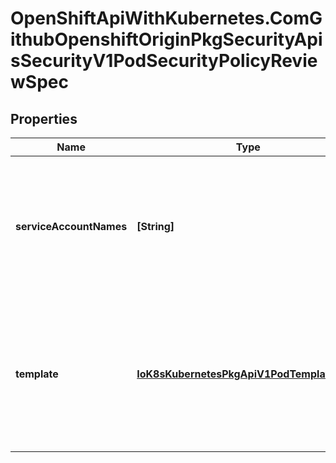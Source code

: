 # OpenShiftApiWithKubernetes.ComGithubOpenshiftOriginPkgSecurityApisSecurityV1PodSecurityPolicyReviewSpec

## Properties
Name | Type | Description | Notes
------------ | ------------- | ------------- | -------------
**serviceAccountNames** | **[String]** | serviceAccountNames is an optional set of ServiceAccounts to run the check with. If serviceAccountNames is empty, the template.spec.serviceAccountName is used, unless it&#39;s empty, in which case \&quot;default\&quot; is used instead. If serviceAccountNames is specified, template.spec.serviceAccountName is ignored. | [optional] 
**template** | [**IoK8sKubernetesPkgApiV1PodTemplateSpec**](IoK8sKubernetesPkgApiV1PodTemplateSpec.md) | template is the PodTemplateSpec to check. The template.spec.serviceAccountName field is used if serviceAccountNames is empty, unless the template.spec.serviceAccountName is empty, in which case \&quot;default\&quot; is used. If serviceAccountNames is specified, template.spec.serviceAccountName is ignored. | 


